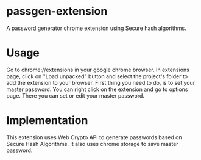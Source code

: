 # passgen-extension
A password generator chrome extension using Secure hash algorithms.

# Usage
Go to chrome://extensions in your google chrome browser. In extensions page, click on "Load unpacked" button and select the project's folder to add the extension to your browser. First thing you need to do, is to set your master password. You can right click on the extension and go to options page. There you can set or edit your master password.

# Implementation
This extension uses Web Crypto API to generate passwords based on Secure Hash Algorithms. It also uses chrome storage to save master password.
